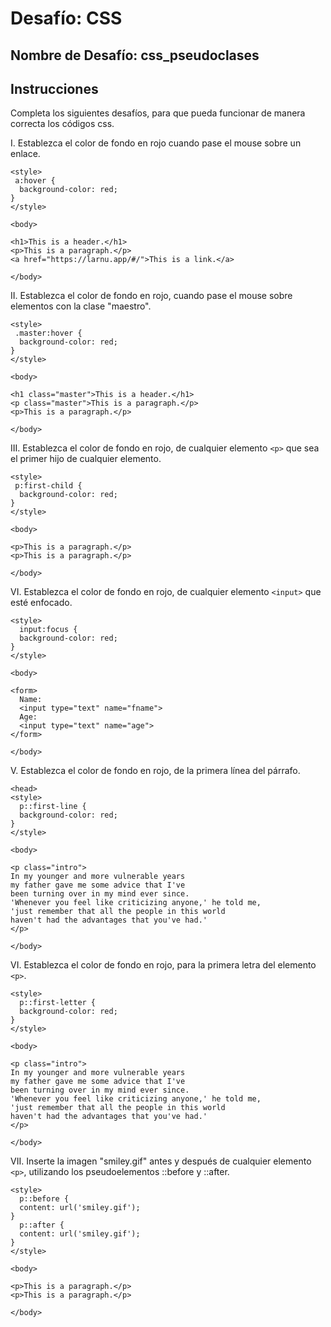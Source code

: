 # Desafío: CSS

## Nombre de Desafío: css_pseudoclases

## Instrucciones

Completa los siguientes desafíos, para que pueda funcionar de manera correcta los códigos css.

I. Establezca el color de fondo en rojo cuando pase el mouse sobre un enlace.

```
<style>
 a:hover {
  background-color: red;
}
</style>

<body>

<h1>This is a header.</h1>
<p>This is a paragraph.</p>
<a href="https://larnu.app/#/">This is a link.</a>

</body>
```

II. Establezca el color de fondo en rojo, cuando pase el mouse sobre elementos con la clase "maestro".

```
<style>
 .master:hover {
  background-color: red;
}
</style>

<body>

<h1 class="master">This is a header.</h1>
<p class="master">This is a paragraph.</p>
<p>This is a paragraph.</p>

</body>
```

III. Establezca el color de fondo en rojo, de cualquier elemento `<p>` que sea el primer hijo de cualquier elemento.

```
<style>
 p:first-child {
  background-color: red;
}
</style>

<body>

<p>This is a paragraph.</p>
<p>This is a paragraph.</p>

</body>
```

VI. Establezca el color de fondo en rojo, de cualquier elemento `<input>` que esté enfocado.

```
<style>
  input:focus {
  background-color: red;
}
</style>

<body>

<form>
  Name:
  <input type="text" name="fname">
  Age:
  <input type="text" name="age">
</form>

</body>
```

V. Establezca el color de fondo en rojo, de la primera línea del párrafo.

```
<head>
<style>
  p::first-line {
  background-color: red;
}
</style>

<body>

<p class="intro">
In my younger and more vulnerable years
my father gave me some advice that I've
been turning over in my mind ever since.
'Whenever you feel like criticizing anyone,' he told me,
'just remember that all the people in this world
haven't had the advantages that you've had.'
</p>

</body>
```

VI. Establezca el color de fondo en rojo, para la primera letra del elemento `<p>`.

```
<style>
  p::first-letter {
  background-color: red;
}
</style>

<body>

<p class="intro">
In my younger and more vulnerable years
my father gave me some advice that I've
been turning over in my mind ever since.
'Whenever you feel like criticizing anyone,' he told me,
'just remember that all the people in this world
haven't had the advantages that you've had.'
</p>

</body>
```

VII. Inserte la imagen "smiley.gif" antes y después de cualquier elemento `<p>`, utilizando los pseudoelementos ::before y ::after.

```
<style>
  p::before {
  content: url('smiley.gif');
}
  p::after {
  content: url('smiley.gif');
}
</style>

<body>

<p>This is a paragraph.</p>
<p>This is a paragraph.</p>

</body>
```